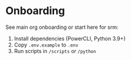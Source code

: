 # Onboarding

See main org onboarding or start here for srm:
1. Install dependencies (PowerCLI, Python 3.9+)
2. Copy `.env.example` to `.env`
3. Run scripts in `/scripts` or `/python`
